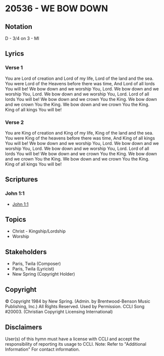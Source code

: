 # 20536 - WE BOW DOWN

## Notation

D - 3/4 on 3 - MI

## Lyrics

### Verse 1

You are Lord of creation and Lord of my life, Lord of the land and the sea. You were Lord of the Heavens before there was time, And Lord of all lords You will be! We bow down and we worship You, Lord. We bow down and we worship You, Lord. We bow down and we worship You, Lord. Lord of all lords You will be! We bow down and we crown You the King. We bow down and we crown You the King. We bow down and we crown You the King. King of all kings You will be!

### Verse 2

You are King of creation and King of my life, King of the land and the sea. You were King of the heavens before there was time, And King of all kings You will be! We bow down and we worship You, Lord. We bow down and we worship You, Lord. We bow down and we worship You, Lord. Lord of all lords You will be! We bow down and we crown You the King. We bow down and we crown You the King. We bow down and we crown You the King. King of all kings You will be!


## Scriptures

### John 1:1

- [John 1:1](https://www.biblegateway.com/passage/?search=John%201%3A1)


## Topics

- Christ - Kingship/Lordship
- Worship

## Stakeholders

- Paris, Twila (Composer)
- Paris, Twila (Lyricist)
- New Spring (Copyright Holder)

## Copyright

© Copyright 1984 by New Spring. (Admin. by Brentwood-Benson Music Publishing, Inc.) All Rights Reserved. Used by Permission. CCLI Song #20003.
(Christian Copyright Licensing International)

## Disclaimers

User(s) of this hymn must have a license with CCLI and accept the responsibility of reporting its usage to CCLI.
Note: Refer to "Additional Information" For contact information.


